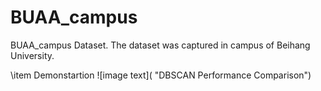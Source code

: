 # BUAA_campus
BUAA_campus Dataset. The dataset was captured in campus of Beihang University. 

\item Demonstartion
![image text]( "DBSCAN Performance Comparison")
